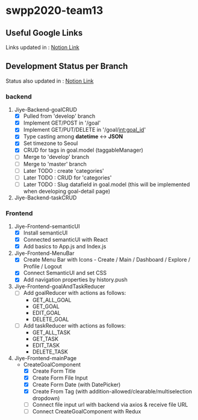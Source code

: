 # swpp2020-team13
## Useful Google Links
Links updated in : [Notion Link](https://www.notion.so/Useful-Links-References-for-Implementation-149d5cb96b624b1b93e077a9485f4601)
## Development Status per Branch
Status also updated in : [Notion Link](https://www.notion.so/Development-Status-also-in-github-README-233da94c520d4839a63c56e2ea4b7d66)
### backend

1. Jiye-Backend-goalCRUD
    - [x]  Pulled from 'develop' branch
    - [x]  Implement GET/POST in '/goal'
    - [x]  Implement GET/PUT/DELETE in '/goal/<int:goal_id>'
    - [x]  Type casting among **datetime** ↔ **JSON**
    - [x]  Set timezone to Seoul
    - [x]  CRUD for tags in goal.model (taggableManager)
    - [ ]  Merge to 'develop' branch
    - [ ]  Merge to 'master' branch
    - [ ]  Later TODO : create 'categories'
    - [ ]  Later TODO : CRUD for 'categories'
    - [ ]  Later TODO : Slug datafield in goal.model (this will be implemented when developing goal-detail page)
    
2. Jiye-Backend-taskCRUD

### Frontend
1. Jiye-Frontend-semanticUI
    - [x]  Install semanticUI
    - [x]  Connected semanticUI with React
    - [x]  Add basics to App.js and Index.js
    
2. Jiye-Frontend-MenuBar
    - [x]  Create Menu Bar with Icons - Create / Main / Dashboard / Explore / Profile / Logout
    - [x]  Connect SemanticUI and set CSS
    - [x]  Add navigation properties by history.push
    
3. Jiye-Frontend-goalAndTaskReducer
    - [ ]  Add goalReducer with actions as follows:
        - GET_ALL_GOAL
        - GET_GOAL
        - EDIT_GOAL
        - DELETE_GOAL
    - [ ]  Add taskReducer with actions as follows:
        - GET_ALL_TASK
        - GET_TASK
        - EDIT_TASK
        - DELETE_TASK
4. Jiye-Frontend-mainPage
    - CreateGoalComponent
        - [x]  Create Form Title
        - [x]  Create Form File Input
        - [x]  Create Form Date (with DatePicker)
        - [x]  Create From Tag (with addition-allowed/clearable/multiselection dropdown)
        - [ ]  Connect file input url with backend via axios & receive file URL
        - [ ]  Connect CreateGoalComponent with Redux
